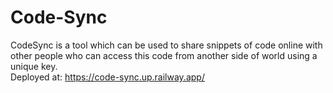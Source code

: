 # Code-Sync
CodeSync is a tool which can be used to share snippets of code online with other people who can access this code from another side of world using a unique key.<br>
Deployed at: <a href="https://code-sync.up.railway.app/">https://code-sync.up.railway.app/</a>
